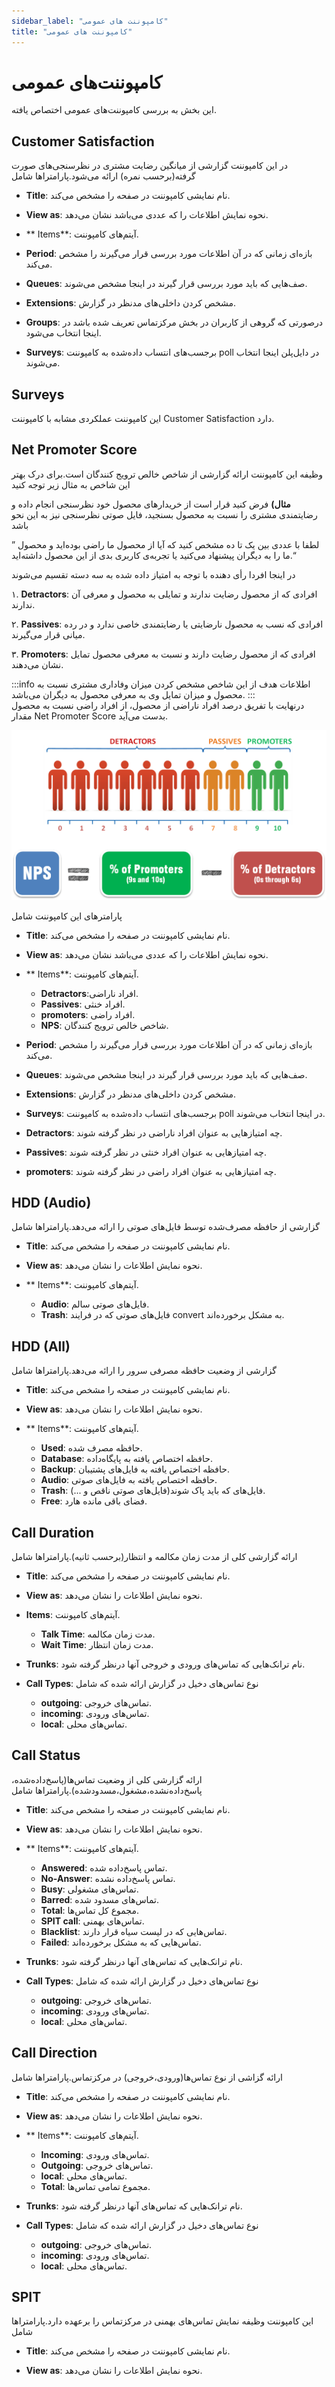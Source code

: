 ```yaml
---
sidebar_label: "کامپوننت های عمومی"
title: "کامپوننت های عمومی"
---
```



# کامپوننت‌های عمومی

این بخش به بررسی کامپوننت‌های عمومی اختصاص یافته.


## Customer Satisfaction
در این کامپوننت گزارشی از میانگین رضایت مشتری در نظرسنجی‌های صورت گرفته(برحسب نمره) ارائه می‌شود.پارامترا‌ها شامل

- **Title**: نام نمایشی کامپوننت در صفحه را مشخص می‌کند.

- **View as**: نحوه نمایش اطلاعات را که عددی می‌باشد نشان می‌دهد.

- ** Items**: آیتم‌های کامپوننت.

- **Period**: بازه‌ای زمانی که در آن اطلاعات مورد بررسی قرار می‌گیرند را مشخص می‌کند.

- **Queues**: صف‌هایی که باید مورد بررسی قرار گیرند در اینجا مشخص می‌شوند.

- **Extensions**: مشخص کردن داخلی‌های مدنظر در گزارش.

- **Groups**: درصورتی که گروهی از کاربران در بخش مرکزتماس تعریف شده باشد در اینجا انتخاب می‌شود.

- **Surveys**: برجسب‌های انتساب‌ داده‌شده به کامپوننت poll در دایل‌پلن اینجا انتخاب می‌شوند.


## Surveys

این کامپوننت عملکردی مشابه با کامپوننت Customer Satisfaction دارد.




## Net Promoter Score

وظیفه این کامپوننت ارائه گزارشی از شاخص خالص ترویج کنندگان است.برای درک بهتر این شاخص به مثال زیر توجه کنید



**مثال)** فرض کنید قرار است از خریدارهای محصول خود نظرسنجی انجام داده و رضایتمندی مشتری را نسبت به محصول بسنجید، فایل صوتی نظرسنجی نیز به این نحو باشد

” لطفا با عددی بین یک تا ده مشخص کنید که آیا از محصول ما راضی بوده‌اید و محصول ما را به دیگران پیشنهاد می‌کنید یا تجربه‌ی کاربری بدی از این محصول داشته‌اید.“

در اینجا افردا رأی دهنده با توجه به امتیاز داده شده به سه دسته تقسیم می‌شوند

۱. **Detractors**: افرادی که از محصول رضایت ندارند و تمایلی به محصول و معرفی آن ندارند.

۲. **Passives**: افرادی که نسب به محصول نارضایتی یا رضایتمندی خاصی ندارد و در رده میانی قرار می‌گیرند.

۳. **Promoters**: افرادی که از محصول رضایت دارند و نسبت به معرفی محصول تمایل نشان می‌دهند.

:::info اطلاعات
هدف از این شاخص مشخص کردن میزان وفاداری مشتری نسبت به محصول و میزان تمایل وی به معرفی محصول به دیگران می‌باشد.
:::  
درنهایت با تفریق درصد افراد ناراضی از محصول، از  افراد راضی نسبت به محصول مقدار Net Promoter Score بدست می‌آید.

![dashboard](/img/simotel/NPS.png)


پارامترهای این کامپوننت شامل

- **Title**: نام نمایشی کامپوننت در صفحه را مشخص می‌کند.

- **View as**: نحوه نمایش اطلاعات را که عددی می‌باشد نشان می‌دهد.

- ** Items**: آیتم‌های کامپوننت.
	- **Detractors**:افراد ناراضی.
	- **Passives**: افراد خنثی.
	- **promoters**: افراد راضی.
	- **NPS**: شاخص خالص ترویج کنندگان.

- **Period**: بازه‌ای زمانی که در آن اطلاعات مورد بررسی قرار می‌گیرند را مشخص می‌کند.

- **Queues**: صف‌هایی که باید مورد بررسی قرار گیرند در اینجا مشخص می‌شوند.

- **Extensions**: مشخص کردن داخلی‌های مدنظر در گزارش.

- **Surveys**: برجسب‌های انتساب‌ داده‌شده به کامپوننت poll در اینجا انتخاب می‌شوند.

- **Detractors**: چه امتیازهایی به عنوان افراد ناراضی در نظر گرفته شوند.

- **Passives**: چه امتیازهایی به عنوان افراد خنثی در نظر گرفته شوند.

- **promoters**: چه امتیازهایی به عنوان افراد راضی در نظر گرفته شوند.


## HDD (Audio)

گزارشی از حافظه مصرف‌شده توسط فایل‌های صوتی را ارائه می‌دهد.پارامترا‌ها شامل

- **Title**: نام نمایشی کامپوننت در صفحه را مشخص می‌کند.

- **View as**: نحوه نمایش اطلاعات را نشان می‌دهد.

- ** Items**: آیتم‌های کامپوننت.
	- **Audio**: فایل‌های صوتی سالم.
	- **Trash**: فایل‌های صوتی که در فرایند convert به مشکل برخورده‌اند.


## HDD (All)

گزارشی از وضعیت حافظه مصرفی سرور را ارائه می‌دهد.پارامترا‌ها شامل

- **Title**: نام نمایشی کامپوننت در صفحه را مشخص می‌کند.

- **View as**: نحوه نمایش اطلاعات را نشان می‌دهد.

- ** Items**: آیتم‌های کامپوننت.
	- **Used**: حافظه مصرف شده.
	- **Database**: حافظه اختصاص یافته به پایگاه‌داده.
	- **Backup**: حافظه اختصاص یافته به فایل‌های پشتیبان.
	- **Audio**: حافظه اختصاص یافته به فایل‌های صوتی.
	- **Trash**: فایل‌های که باید پاک شوند(فایل‌های صوتی ناقص و ...).
	- **Free**: فضای باقی مانده هارد.


## Call Duration

ارائه گزارشی کلی از مدت زمان مکالمه و انتظار(برحسب ثانیه).پارامترا‌ها شامل

- **Title**: نام نمایشی کامپوننت در صفحه را مشخص می‌کند.

- **View as**: نحوه نمایش اطلاعات را نشان می‌دهد.

- **Items**: آیتم‌های کامپوننت.
	- **Talk Time**: مدت زمان مکالمه.
	- **Wait Time**: مدت زمان انتظار.

- **Trunks**: نام ترانک‌هایی که تماس‌های ورودی و خروجی آنها درنظر گرفته شود.

- **Call Types**: نوع تماس‌های دخیل در گزارش ارائه شده که شامل
	- **outgoing**: تماس‌های خروجی.
	- **incoming**: تماس‌های ورودی.
	- **local**: تماس‌های محلی.

## Call Status

ارائه گزارشی کلی از وضعیت تماس‌ها(پاسخ‌داده‌شده، پاسخ‌داده‌نشده،مشغول،مسدودشده).پارامترا‌ها شامل

- **Title**: نام نمایشی کامپوننت در صفحه را مشخص می‌کند.

- **View as**: نحوه نمایش اطلاعات را نشان می‌دهد.

- ** Items**: آیتم‌های کامپوننت.
	- **Answered**: تماس پاسخ‌داده شده.
	- **No-Answer**: تماس پاسخ‌داده نشده.
	- **Busy**: تماس‌های مشغولی.
	- **Barred**: تماس‌های مسدود شده.
	- **Total**: مجموع کل تماس‌ها.
	- **SPIT call**: تماس‌های بهمنی.
	- **Blacklist**: تماس‌هایی که در لیست سیاه قرار دارند.
	- **Failed**: تماس‌هایی که به مشکل برخورده‌اند.

- **Trunks**: نام ترانک‌هایی که تماس‌های آنها درنظر گرفته شود.

- **Call Types**: نوع تماس‌های دخیل در گزارش ارائه شده که شامل
	- **outgoing**: تماس‌های خروجی.
	- **incoming**: تماس‌های ورودی.
	- **local**: تماس‌های محلی.


## Call Direction

ارائه گزاشی از نوع تماس‌ها(ورودی،خروجی) در مرکزتماس.پارامترا‌ها شامل

- **Title**: نام نمایشی کامپوننت در صفحه را مشخص می‌کند.

- **View as**: نحوه نمایش اطلاعات را نشان می‌دهد.

- ** Items**: آیتم‌های کامپوننت.
	- **Incoming**: تماس‌های ورودی.
	- **Outgoing**: تماس‌های خروجی.
	- **local**: تماس‌های محلی.
	- **Total**: مجموع تمامی تماس‌ها.

- **Trunks**: نام ترانک‌هایی که تماس‌های آنها درنظر گرفته شود.

- **Call Types**: نوع تماس‌های دخیل در گزارش ارائه شده که شامل
	- **outgoing**: تماس‌های خروجی.
	- **incoming**: تماس‌های ورودی.
	- **local**: تماس‌های محلی.


## SPIT

این کامپوننت وظیفه نمایش تماس‌های بهمنی در مرکزتماس را برعهده دارد.پارامترا‌ها شامل

- **Title**: نام نمایشی کامپوننت در صفحه را مشخص می‌کند.

- **View as**: نحوه نمایش اطلاعات را نشان می‌دهد.



